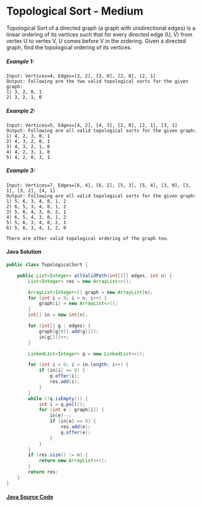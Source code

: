 # Topological Sort - Medium

Topological Sort of a directed graph (a graph with unidirectional edges) is a linear ordering of its vertices such that for every directed edge (U, V) from vertex U to vertex V, U comes before V in the ordering.
Given a directed graph, find the topological ordering of its vertices.

##### Example 1:

```
Input: Vertices=4, Edges=[3, 2], [3, 0], [2, 0], [2, 1]
Output: Following are the two valid topological sorts for the given graph:
1) 3, 2, 0, 1
2) 3, 2, 1, 0
```

##### Example 2:

```
Input: Vertices=5, Edges=[4, 2], [4, 3], [2, 0], [2, 1], [3, 1]
Output: Following are all valid topological sorts for the given graph:
1) 4, 2, 3, 0, 1
2) 4, 3, 2, 0, 1
3) 4, 3, 2, 1, 0
4) 4, 2, 3, 1, 0
5) 4, 2, 0, 3, 1
```

##### Example 3:

```
Input: Vertices=7, Edges=[6, 4], [6, 2], [5, 3], [5, 4], [3, 0], [3, 1], [3, 2], [4, 1]
Output: Following are all valid topological sorts for the given graph:
1) 5, 6, 3, 4, 0, 1, 2
2) 6, 5, 3, 4, 0, 1, 2
3) 5, 6, 4, 3, 0, 2, 1
4) 6, 5, 4, 3, 0, 1, 2
5) 5, 6, 3, 4, 0, 2, 1
6) 5, 6, 3, 4, 1, 2, 0
 
There are other valid topological ordering of the graph too.
```
#### Java Solution
```java
public class TopologicalSort {

    public List<Integer> allValidPath(int[][] edges, int n) {
        List<Integer> res = new ArrayList<>();

        ArrayList<Integer>[] graph = new ArrayList[n];
        for (int i = 0; i < n; i++) {
            graph[i] = new ArrayList<>();
        }
        int[] in = new int[n];

        for (int[] g : edges) {
            graph[g[0]].add(g[1]);
            in[g[1]]++;
        }

        LinkedList<Integer> q = new LinkedList<>();

        for (int i = 0; i < in.length; i++) {
            if (in[i] == 0) {
                q.offer(i);
                res.add(i);
            }
        }
        while (!q.isEmpty()) {
            int i = q.poll();
            for (int e : graph[i]) {
                in[e]--;
                if (in[e] == 0) {
                    res.add(e);
                    q.offer(e);
                }
            }
        }
        if (res.size() != n) {
            return new ArrayList<>();
        }
        return res;
    }
}
```

#### [Java Source Code](../../../src/main/java/com/algorithm/graphdata/TopologicalSort.java)